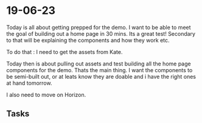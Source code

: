 # 19-06-23

Today is all about getting prepped for the demo. I want to be able to meet the goal of building out a home page in 30 mins. Its a great
test! Secondary to that will be explaining the components and how they work etc.

To do that : I need to get the assets from Kate.

Today then is about pulling out assets and test building all the home page components for the demo. Thats the main thing. I want the components to be semi-built out, or at leats know they are doable and i have the right ones at hand tomorrow.

I also need to move on Horizon.

## Tasks


